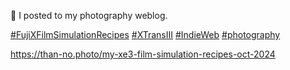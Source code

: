 🤖 I posted to my photography weblog.

[\#<span>FujiXFilmSimulationRecipes</span>](https://social.lol/tags/FujiXFilmSimulationRecipes) [\#<span>XTransIII</span>](https://social.lol/tags/XTransIII) [\#<span>IndieWeb</span>](https://social.lol/tags/IndieWeb) [\#<span>photography</span>](https://social.lol/tags/photography)

[<span class="invisible">https://</span><span class="ellipsis">than-no.photo/my-xe3-film-simu</span><span class="invisible">lation-recipes-oct-2024</span>](https://than-no.photo/my-xe3-film-simulation-recipes-oct-2024)